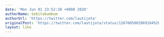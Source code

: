 ```yaml
---
date: 'Mon Jun 01 23:52:38 +0000 2020'
authorName: Sebitabumbum
authorUrl: 'https://twitter.com/lautijota'
originalPost: 'https://twitter.com/lautijota/status/1267605002069184520'
layout: like
---
```

